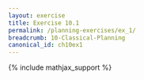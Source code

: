 ```yaml
---
layout: exercise
title: Exercise 10.1
permalink: /planning-exercises/ex_1/
breadcrumb: 10-Classical-Planning
canonical_id: ch10ex1
---
```


{% include mathjax_support %}
